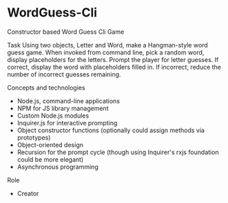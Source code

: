 # WordGuess-Cli
Constructor based Word Guess Cli Game

Task
Using two objects, Letter and Word, make a Hangman-style word guess game. When invoked from command line, pick a random word, display placeholders for the letters. Prompt the player for letter guesses. If correct, display the word with placeholders filled in. If incorrect, reduce the number of incorrect guesses remaining.

Concepts and technologies
- Node.js, command-line applications
- NPM for JS library management
- Custom Node.js modules
- Inquirer.js for interactive prompting
- Object constructor functions (optionally could assign methods via prototypes)
- Object-oriented design
- Recursion for the prompt cycle (though using Inquirer's rxjs foundation could be more elegant)
- Asynchronous programming

Role
- Creator
